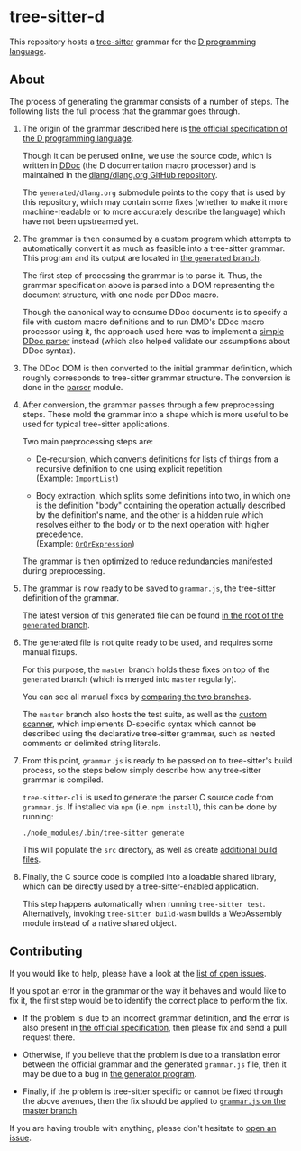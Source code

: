 tree-sitter-d
=============

This repository hosts a [tree-sitter](https://tree-sitter.github.io/) grammar for the [D programming language](https://dlang.org/).

About
-----

The process of generating the grammar consists of a number of steps. The following lists the full process that the grammar goes through.

1. The origin of the grammar described here is [the official specification of the D programming language](https://dlang.org/spec/spec.html).

   Though it can be perused online, we use the source code, which is written in [DDoc](https://dlang.org/spec/ddoc.html) (the D documentation macro processor)
   and is maintained in the [dlang/dlang.org GitHub repository](https://github.com/dlang/dlang.org/tree/master/spec).

   The `generated/dlang.org` submodule points to the copy that is used by this repository, which may contain some fixes
   (whether to make it more machine-readable or to more accurately describe the language) which have not been upstreamed yet.

2. The grammar is then consumed by a custom program which attempts to automatically convert it as much as feasible into a tree-sitter grammar.
   This program and its output are located in [the `generated` branch](https://github.com/CyberShadow/tree-sitter-d/tree/generated).

   The first step of processing the grammar is to parse it.
   Thus, the grammar specification above is parsed into a DOM representing the document structure, with one node per DDoc macro.

   Though the canonical way to consume DDoc documents is to specify a file with custom macro definitions and to run DMD's DDoc macro processor using it,
   the approach used here was to implement a [simple DDoc parser](https://github.com/CyberShadow/tree-sitter-d/blob/master/generator/source/ddoc.d) instead
   (which also helped validate our assumptions about DDoc syntax).

3. The DDoc DOM is then converted to the initial grammar definition, which roughly corresponds to tree-sitter grammar structure.
   The conversion is done in the [parser](https://github.com/CyberShadow/tree-sitter-d/blob/master/generator/source/parser.d) module.

4. After conversion, the grammar passes through a few preprocessing steps.
   These mold the grammar into a shape which is more useful to be used for typical tree-sitter applications.

   Two main preprocessing steps are:

   - De-recursion, which converts definitions for lists of things from a recursive definition to one using explicit repetition.  
     (Example: [`ImportList`](https://dlang.org/spec/module.html#ImportList))

   - Body extraction, which splits some definitions into two, in which one is the definition "body" containing the operation actually described by the definition's name,
     and the other is a hidden rule which resolves either to the body or to the next operation with higher precedence.  
     (Example: [`OrOrExpression`](https://dlang.org/spec/expression.html#OrOrExpression))

   The grammar is then optimized to reduce redundancies manifested during preprocessing.

5. The grammar is now ready to be saved to `grammar.js`, the tree-sitter definition of the grammar.

   The latest version of this generated file can be found [in the root of the `generated` branch](https://github.com/CyberShadow/tree-sitter-d/blob/generated/grammar.js).

6. The generated file is not quite ready to be used, and requires some manual fixups.

   For this purpose, the `master` branch holds these fixes on top of the `generated` branch (which is merged into `master` regularly).

   You can see all manual fixes by [comparing the two branches](https://github.com/CyberShadow/tree-sitter-d/compare/generated..master#diff-919ac210accac9ecc55a76d10a7590e3d85ca3f0e165b52d30f08faee486d0cb).

   The `master` branch also hosts the test suite, as well as the [custom scanner](https://github.com/CyberShadow/tree-sitter-d/blob/master/src/scanner.cc),
   which implements D-specific syntax which cannot be described using the declarative tree-sitter grammar, such as nested comments or delimited string literals.

7. From this point, `grammar.js` is ready to be passed on to tree-sitter's build process, so the steps below simply describe how any tree-sitter grammar is compiled.

   `tree-sitter-cli` is used to generate the parser C source code from `grammar.js`. If installed via `npm` (i.e. `npm install`), this can be done by running:

   ```
   ./node_modules/.bin/tree-sitter generate
   ```

   This will populate the `src` directory, as well as create [additional build files](https://github.com/cybershadow/tree-sitter-d/blob/master/.gitignore#L4-L9).

8. Finally, the C source code is compiled into a loadable shared library, which can be directly used by a tree-sitter-enabled application.

   This step happens automatically when running `tree-sitter test`.
   Alternatively, invoking `tree-sitter build-wasm` builds a WebAssembly module instead of a native shared object.

Contributing
------------

If you would like to help, please have a look at the [list of open issues](https://github.com/CyberShadow/tree-sitter-d/issues).

If you spot an error in the grammar or the way it behaves and would like to fix it, the first step would be to identify the correct place to perform the fix.

- If the problem is due to an incorrect grammar definition, and the error is also present in [the official specification](https://dlang.org/spec/spec.html),
  then please fix and send a pull request there.

- Otherwise, if you believe that the problem is due to a translation error between the official grammar and the generated `grammar.js` file,
  then it may be due to a bug in [the generator program](https://github.com/CyberShadow/tree-sitter-d/tree/generated/generator).

- Finally, if the problem is tree-sitter specific or cannot be fixed through the above avenues,
  then the fix should be applied to [`grammar.js` on the master branch](https://github.com/CyberShadow/tree-sitter-d/blob/master/grammar.js).

If you are having trouble with anything, please don't hesitate to [open an issue](https://github.com/CyberShadow/tree-sitter-d/issues/new).
